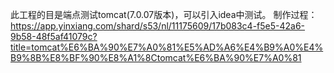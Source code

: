 此工程的目是端点测试tomcat(7.0.07版本)，可以引入idea中测试。
制作过程：https://app.yinxiang.com/shard/s53/nl/11175609/17b083c4-f5e5-42a6-9b58-48f5af41079c?title=tomcat%E6%BA%90%E7%A0%81%E5%AD%A6%E4%B9%A0%E4%B9%8B%E8%BF%90%E8%A1%8Ctomcat%E6%BA%90%E7%A0%81
